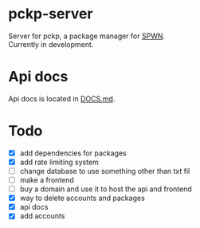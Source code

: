 # pckp-server
Server for pckp, a package manager for [SPWN](https://github.com/Spu7Nix/SPWN-language).  
Currently in development.

# Api docs
Api docs is located in [DOCS.md](https://github.com/sertdfyguhi/pckp/blob/master/DOCS.md).

# Todo
- [x] add dependencies for packages
- [x] add rate limiting system
- [ ] change database to use something other than txt fil
- [ ] make a frontend
- [ ] buy a domain and use it to host the api and frontend
- [x] way to delete accounts and packages
- [x] api docs
- [x] add accounts
